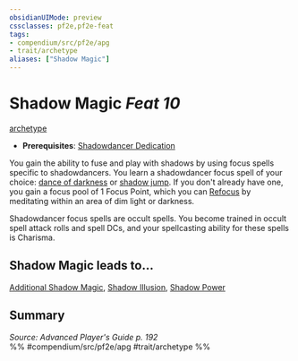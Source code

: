 ```yaml
---
obsidianUIMode: preview
cssclasses: pf2e,pf2e-feat
tags:
- compendium/src/pf2e/apg
- trait/archetype
aliases: ["Shadow Magic"]
---
```

# Shadow Magic  *Feat 10*  
[archetype](rules/traits/archetype.md "Archetype Feat Trait")  

- **Prerequisites**: [Shadowdancer Dedication](compendium/feats/shadowdancer-dedication-apg.md)

You gain the ability to fuse and play with shadows by using focus spells specific to shadowdancers. You learn a shadowdancer focus spell of your choice: [dance of darkness](compendium/spells/dance-of-darkness-apg.md) or [shadow jump](compendium/spells/shadow-jump-apg.md). If you don't already have one, you gain a focus pool of 1 Focus Point, which you can [Refocus](rules/actions/refocus.md) by meditating within an area of dim light or darkness.

Shadowdancer focus spells are occult spells. You become trained in occult spell attack rolls and spell DCs, and your spellcasting ability for these spells is Charisma.

## Shadow Magic leads to...

[Additional Shadow Magic](compendium/feats/additional-shadow-magic-apg.md), [Shadow Illusion](compendium/feats/shadow-illusion-apg.md), [Shadow Power](compendium/feats/shadow-power-apg.md)

## Summary

*Source: Advanced Player's Guide p. 192*  
%% #compendium/src/pf2e/apg #trait/archetype %%
